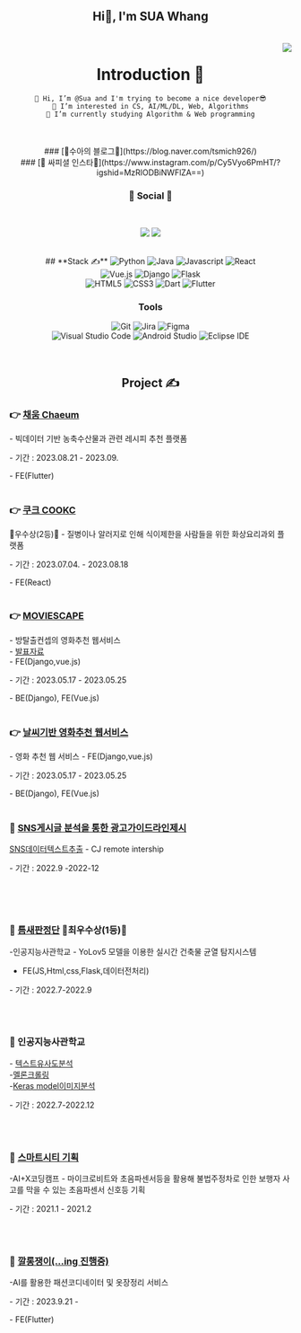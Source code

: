<div align="center">
<h2><b>Hi👋, I'm SUA Whang</b></h2><br/>
<img align='right' src="http://mazassumnida.wtf/api/v2/generate_badge?boj=tsmich926">


# Introduction :raised_hands:
  ```
👋 Hi, I’m @Sua and I'm trying to become a nice developer😎
👀 I’m interested in CS, AI/ML/DL, Web, Algorithms
🌱 I’m currently studying Algorithm & Web programming
  ```
<br/>
<br/>
### [🔆수아의 블로그🔆](https://blog.naver.com/tsmich926/)<br/>
### [🌟 싸피셜 인스타🌟](https://www.instagram.com/p/Cy5Vyo6PmHT/?igshid=MzRlODBiNWFlZA==)<br/>

<h3 align="center"><b>💌 Social 💌 </b></h3>
</br>
<p align="center">
<a href="mailto:tsmich926@naver.com><img src="https://img.shields.io/badge/Gmail-D14836?style=for-the-badge&logo=gmail&logoColor=white&link=mailto:tsmich926@naver.com"/></a>
<a href="https://www.instagram.com/인스타닉네임"><img src="https://img.shields.io/badge/Instagram-%23E4405F.svg?style=for-the-badge&logo=Instagram&logoColor=white&link=https://www.instagram.com/인스타닉네임"/></a>
<a href="https://velog.io/@youhyeoneee"><img src="http://img.shields.io/badge/-Velog-20c997?style=for-the-badge&link=https://velog.io/@youhyeoneee"/></a>
</p>

<br/>
## **Stack ✍**

<img alt="Python" src="https://img.shields.io/badge/Python-3776AB?&style=for-the-badge&logo=Python&logoColor=white"/>
<img alt="Java" src="https://img.shields.io/badge/Java-007396?&style=for-the-badge&logo=Python&logoColor=white"/>
<img alt="Javascript" src="https://img.shields.io/badge/javascript-F7DF1E?&style=for-the-badge&logo=javascript&logoColor=white"/>
<img alt="React" src="https://img.shields.io/badge/react-61DAFB?&style=for-the-badge&logo=react&logoColor=white"/>
<br/>
<img alt="Vue.js" src="https://img.shields.io/badge/vue.js-4FC08D?&style=for-the-badge&logo=vuedotjs&logoColor=white"/>
<img alt="Django" src="https://img.shields.io/badge/django-092E20?&style=for-the-badge&logo=django&logoColor=white"/>
<img alt="Flask" src="https://img.shields.io/badge/Flask-000000?&style=for-the-badge&logo=Flask&logoColor=white"/>
<br/>
<img alt="HTML5" src="https://img.shields.io/badge/html5-E34F26?&style=for-the-badge&logo=html5&logoColor=white"/>
<img alt="CSS3" src="https://img.shields.io/badge/css3-1572B6?&style=for-the-badge&logo=css3&logoColor=white"/>
<img alt="Dart" src="https://img.shields.io/badge/dart-0175C2?&style=for-the-badge&logo=dart&logoColor=white"/>
<img alt="Flutter" src="https://img.shields.io/badge/flutter-02569B?&style=for-the-badge&logo=flutter&logoColor=white"/>

<br/>

### Tools
![Git](https://img.shields.io/badge/Git-F05032.svg?&style=for-the-badge&logo=Git&logoColor=white)
![Jira](https://img.shields.io/badge/Jira-0052CC.svg?&style=for-the-badge&logo=Git&logoColor=white)
![Figma](https://img.shields.io/badge/Figma-F24E1E.svg?&style=for-the-badge&logo=Git&logoColor=white)
<br/>
![Visual Studio Code](https://img.shields.io/badge/Visual%20Studio%20Code-007ACC.svg?&style=for-the-badge&logo=Visual%20Studio%20Code&logoColor=white)
![Android Studio](https://img.shields.io/badge/Android%20Studio-3DDC84.svg?&style=for-the-badge&logo=Android%20Studio&logoColor=white)
![Eclipse IDE](https://img.shields.io/badge/Eclipse%20IDE-2C2255.svg?&style=for-the-badge&logo=Eclipse%20IDE&logoColor=white)


<br/>

## **Project ✍**
</div>

### 👉 [채움 Chaeum](https://github.com/tsmich926/SSAFYPJT_Chaeum)
\- 빅데이터 기반 농축수산물과 관련 레시피 추천 플랫폼

\- 기간 : 2023.08.21 - 2023.09.

\- FE(Flutter)
  <br/>
  <br/>



### 👉 [쿠크 COOKC](https://github.com/tsmich926/SSAFYPJT_COOKC) 
🥳우수상(2등)🥳
\- 질병이나 알러지로 인해 식이제한을 사람들을 위한 화상요리과외 플랫폼

\- 기간 : 2023.07.04. - 2023.08.18

\- FE(React)
  <br/>
  <br/>

### 👉 [MOVIESCAPE](https://github.com/tsmich926/SSAFYPJT_MOVIErecommend)
\- 방탈출컨셉의 영화추천 웹서비스<br/>
\- [발표자료](https://www.miricanvas.com/v/1234yo0) <br/>
\- FE(Django,vue.js)

\- 기간 : 2023.05.17 - 2023.05.25


\- BE(Django), FE(Vue.js)
  <br/>
  <br/>
  
### 👉 [날씨기반 영화추천 웹서비스](https://github.com/tsmich926/SSAFYPJT_MOVIEweather)
\- 영화 추천 웹 서비스
\- FE(Django,vue.js)

\- 기간 : 2023.05.17 - 2023.05.25

\- BE(Django), FE(Vue.js)
  <br/>
  <br/>

### 🍄 [SNS게시글 분석을 통한 광고가이드라인제시]()
[SNS데이터텍스트추출](https://colab.research.google.com/drive/12mK6uoAMfi3p1877f5p4E7vzTLJjW5G5)
\- CJ remote intership

\- 기간 : 2022.9 -2022-12 


\
  <br/>
  <br/>
### 🍄 [틈새판정단]() 🥳최우수상(1등)🥳
\-인공지능사관학교
\- YoLov5 모델을 이용한 실시간 건축물 균열 탐지시스템
- FE(JS,Html,css,Flask,데이터전처리)

\- 기간 : 2022.7-2022.9 

  <br/>
  <br/>
  
###  🍄 인공지능사관학교
\- [텍스트유사도분석](https://colab.research.google.com/drive/1EhMjTg5-X3FNl7Epv1VmqHG21jwcGJyy)  <br/>
\-[멜론크롤링](https://colab.research.google.com/drive/11ogKoStuk54LLyIsyaBefML09nk5PpO8)  <br/>
\-[Keras model이미지분석](https://colab.research.google.com/drive/1qdayDPsEJSROe7CFpWLZA5MDURyAJGrw)  <br/>

\- 기간 : 2022.7-2022.12

  <br/>
  <br/>
  
### 🍄 [스마트시티 기획]()
\-AI+X코딩캠프
\- 마이크로비트와 초음파센서등을 활용해 불법주정차로 인한 보행자 사고를 막을 수 있는 초음파센서 신호등 기획

\- 기간 : 2021.1 - 2021.2 

  <br/>
  <br/>
  
### 🍄 [깔롱쟁이(...ing 진행중)](https://www.figma.com/file/t6MuhysCbZd2iwaaZT01xG/Untitled?type=design&node-id=0%3A1&mode=design&t=0DzBGhGCDl22cIy3-1)
\-AI를 활용한 패션코디네이터 및 옷장정리 서비스


\- 기간 : 2023.9.21 - 

\- FE(Flutter)
  <br/>
